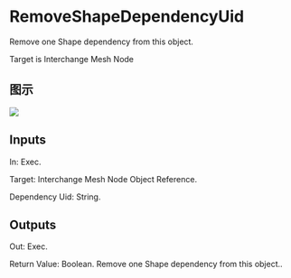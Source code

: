 # RemoveShapeDependencyUid

Remove one Shape dependency from this object.

Target is Interchange Mesh Node

## 图示

![]($-20221218-19322287.png)

## Inputs

In: Exec.

Target: Interchange Mesh Node Object Reference.

Dependency Uid: String.  

## Outputs

Out: Exec.

Return Value: Boolean. Remove one Shape dependency from this object..

